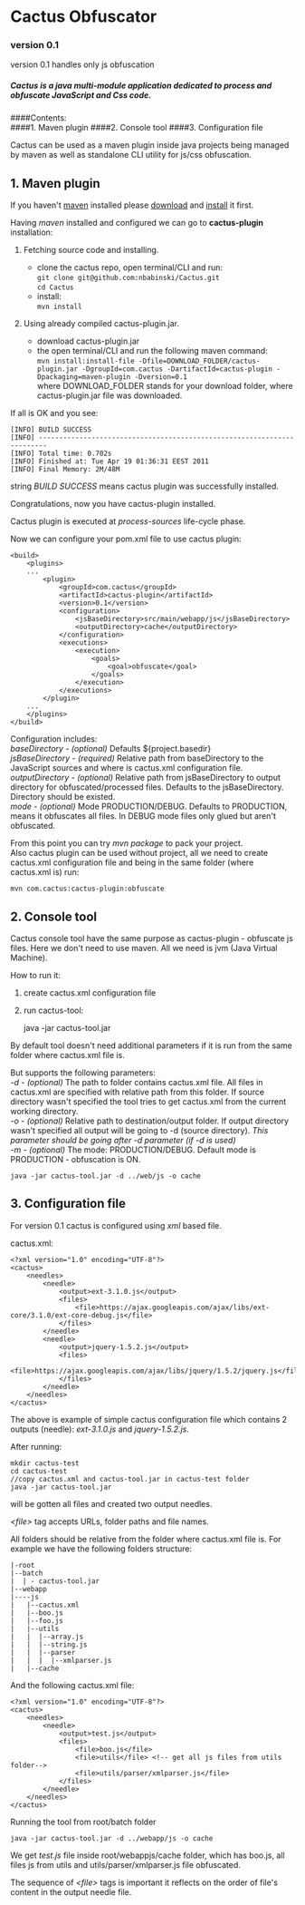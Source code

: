 Cactus Obfuscator
=================

### version 0.1
version 0.1 handles only js obfuscation 

##### Cactus is a java multi-module application dedicated to process and obfuscate JavaScript and Css code.


####Contents:  
####1. Maven plugin 
####2. Console tool
####3. Configuration file

Cactus can be used as a maven plugin inside java projects being managed by maven as well as standalone CLI utility for js/css obfuscation.   

## 1. Maven plugin

If you haven't [maven](http://maven.apache.org/ "apache maven") installed please [download](http://maven.apache.org/download.html) and 
[install](http://maven.apache.org/download.html#Installation) it first.

Having *maven* installed and configured we can go to **cactus-plugin** installation:

1. Fetching source code and installing.

	* clone the cactus repo, open terminal/CLI and run:      
		`git clone git@github.com:nbabinski/Cactus.git`     
		`cd Cactus`     	
	* install:     
		`mvn install` 

2. Using already compiled cactus-plugin.jar.

	* download cactus-plugin.jar
	* the open terminal/CLI and run the following maven command:  
  		`mvn install:install-file -Dfile=DOWNLOAD_FOLDER/cactus-plugin.jar -DgroupId=com.cactus -DartifactId=cactus-plugin -Dpackaging=maven-plugin -Dversion=0.1`    
  	where DOWNLOAD_FOLDER stands for your download folder, where cactus-plugin.jar file was downloaded. 
  
If all is OK and you see:
 
	[INFO] BUILD SUCCESS
	[INFO] ------------------------------------------------------------------------
	[INFO] Total time: 0.702s
	[INFO] Finished at: Tue Apr 19 01:36:31 EEST 2011
	[INFO] Final Memory: 2M/48M
	
string *BUILD SUCCESS* means cactus plugin was successfully installed.
  
Congratulations, now you have cactus-plugin installed.

Cactus plugin is executed at *process-sources* life-cycle phase.

Now we can configure your pom.xml file to use cactus plugin:

	<build>
		<plugins>
		...
			<plugin>
				<groupId>com.cactus</groupId>
				<artifactId>cactus-plugin</artifactId>
				<version>0.1</version>
				<configuration>
					<jsBaseDirectory>src/main/webapp/js</jsBaseDirectory>
					<outputDirectory>cache</outputDirectory>					
				</configuration>
				<executions>
					<execution>
						<goals>
							<goal>obfuscate</goal>
						</goals>
					</execution>
				</executions>
			</plugin>
		...
		</plugins>        
	</build>

Configuration includes:    
*baseDirectory*   -  _(optional)_ Defaults ${project.basedir}    
*jsBaseDirectory* -  _(required)_ Relative path from baseDirectory to the JavaScript sources and where is cactus.xml configuration file.    
*outputDirectory* -  _(optional)_ Relative path from jsBaseDirectory to output directory for obfuscated/processed files. Defaults to the jsBaseDirectory. Directory should be existed.    				
*mode*            -  _(optional)_ Mode PRODUCTION/DEBUG. Defaults to PRODUCTION, means it obfuscates all files. In DEBUG mode files only glued but aren't obfuscated.    

From this point you can try _mvn package_ to pack your project.    
Also cactus plugin can be used without project, all we need to create cactus.xml configuration file and being in the same folder (where cactus.xml is) run:

	mvn com.cactus:cactus-plugin:obfuscate

## 2. Console tool

Cactus console tool have the same purpose as cactus-plugin - obfuscate js files.
Here we don't need to use maven. All we need is jvm (Java Virtual Machine).

How to run it:    
1. create cactus.xml configuration file    
2. run cactus-tool:
    
	java -jar cactus-tool.jar

By default tool doesn't need additional parameters if it is run from the same folder where cactus.xml file is.
    
But supports the following parameters:    
*-d* - _(optional)_ The path to folder contains cactus.xml file. All files in cactus.xml are specified with relative path from this folder. If source directory wasn't specified the tool tries to get cactus.xml from the current working directory.                 
*-o* - _(optional)_ Relative path to destination/output folder. If output directory wasn't specified all output will be going to -d (source directory). _This parameter should be going after -d parameter (if -d is used)_ 	 
*-m* - _(optional)_ The mode: PRODUCTION/DEBUG. Default mode is  PRODUCTION - obfuscation is ON.    

	java -jar cactus-tool.jar -d ../web/js -o cache
	
## 3. Configuration file

For version 0.1 cactus is configured using _xml_ based file.

cactus.xml:    

	<?xml version="1.0" encoding="UTF-8"?>
	<cactus>
		<needles>		
			<needle>
				<output>ext-3.1.0.js</output>
				<files>
					<file>https://ajax.googleapis.com/ajax/libs/ext-core/3.1.0/ext-core-debug.js</file>
				</files>
			</needle>
			<needle>
				<output>jquery-1.5.2.js</output>
				<files>
					<file>https://ajax.googleapis.com/ajax/libs/jquery/1.5.2/jquery.js</file>
				</files>
			</needle>
		</needles>
	</cactus>

The above is example of simple cactus configuration file which contains 2 outputs (needle): _ext-3.1.0.js_ and _jquery-1.5.2.js_.

After running:    
	
	mkdir cactus-test
	cd cactus-test
	//copy cactus.xml and cactus-tool.jar in cactus-test folder 
	java -jar cactus-tool.jar
	
will be gotten all files and created two output needles.

*&lt;file&gt;* tag accepts URLs, folder paths and file names.

All folders should be relative from the folder where cactus.xml file is. 
For example we have the following folders structure:   

	|-root
	|--batch    
	|  | - cactus-tool.jar  
	|--webapp     
	|----js    
	|   |--cactus.xml
   	|   |--boo.js    
	|   |--foo.js
	|   |--utils
	|   |  |--array.js
	|   |  |--string.js
	|   |  |--parser
	|   |  |  |--xmlparser.js
	|   |--cache

And the following cactus.xml file:

	<?xml version="1.0" encoding="UTF-8"?>
	<cactus>
		<needles>		
			<needle>
				<output>test.js</output>
				<files>
					<file>boo.js</file>
					<file>utils</file> <!-- get all js files from utils folder-->
					<file>utils/parser/xmlparser.js</file>
				</files>
			</needle>
		</needles>
	</cactus>
	
Running the tool from root/batch folder    

	java -jar cactus-tool.jar -d ../webapp/js -o cache

We get _test.js_ file inside root/webappjs/cache folder, which has boo.js, all files js from utils and utils/parser/xmlparser.js file obfuscated.

The sequence of *&lt;file&gt;* tags is important it reflects on the order of file's content in the output needle file.
	
	
   